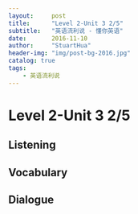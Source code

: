 ```yaml
---
layout:     post
title:      "Level 2-Unit 3 2/5"
subtitle:   "英语流利说 - 懂你英语"
date:       2016-11-10
author:     "StuartHua"
header-img: "img/post-bg-2016.jpg"
catalog: true
tags:
    - 英语流利说
---
```


# Level 2-Unit 3 2/5

<!-- more -->

## Listening



## Vocabulary



## Dialogue



